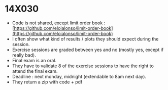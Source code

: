 # 14X030

- Code is not shared, except limit order book : [https://github.com/eloialonso/limit-order-book](https://github.com/eloialonso/limit-order-book)
- I often show what kind of results / plots they should expect during the session.
- Exercise sessions are graded between yes and no (mostly yes, except if really bad).
- Final exam is an oral.
- They have to validate 8 of the exercise sessions to have the right to attend the final exam.
- Deadline : next monday, midnight (extendable to 8am next day).
- They return a zip with code + pdf
